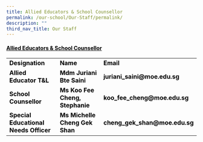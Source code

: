 ```yaml
---
title: Allied Educators & School Counsellor
permalink: /our-school/Our-Staff/permalink/
description: ""
third_nav_title: Our Staff
---
```

<h4><span style="text-decoration: underline; color: #000000;">Allied Educators &amp; School Counsellor</span></h4>
<table width="771">
<tbody>
<tr>
<td style="width: 275.031px;"><span style="color: #000000;"><strong>Designation</strong></span></td>
<td style="width: 236.203px;"><span style="color: #000000;"><strong>Name</strong></span></td>
<td style="width: 237.766px;"><span style="color: #000000;"><strong>Email</strong></span></td>
</tr>
<tr>
<td style="width: 275.031px;"><span style="color: #000000;"><strong>Allied Educator T&amp;L</strong></span></td>
<td style="width: 236.203px;"><span style="color: #000000;"><strong>Mdm Juriani Bte Saini</strong></span></td>
<td style="width: 237.766px;"><span style="color: #000000;"><strong>juriani_saini@moe.edu.sg</strong></span></td>
</tr>
<tr>
<td style="width: 275.031px;"><span style="color: #000000;"><strong>School Counsellor</strong></span></td>
<td style="width: 236.203px;"><span style="color: #000000;"><strong>Ms Koo Fee Cheng, Stephanie</strong></span></td>
<td style="width: 237.766px;"><span style="color: #000000;"><strong>koo_fee_cheng@moe.edu.sg</strong></span></td>
</tr>
<tr>
<td style="width: 275.031px;"><span style="color: #000000;"><strong>Special Educational Needs Officer</strong></span></td>
<td style="width: 236.203px;"><span style="color: #000000;"><strong>Ms Michelle Cheng Gek Shan</strong></span></td>
<td style="width: 237.766px;"><span style="color: #000000;"><strong>cheng_gek_shan@moe.edu.sg</strong></span></td>
</tr>
</tbody>
</table>